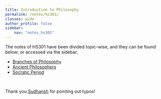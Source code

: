 ```yaml
---
title: Introduction to Philosophy
permalink: /notes/hs301/
classes: wide
author_profile: false
sidebar:
    nav: "notes_hs301"
---
```


The notes of HS301 have been divided topic-wise, and they can be found below; or accessed via the sidebar.

- [Branches of Philosophy](/notes/hs301/intro-to-phil)
- [Ancient Philosophers](/notes/hs301/anc-phil)
- [Socratic Period](/notes/hs301/socr-per)

&nbsp;

Thank you [Sudhansh](https://sudhansh6.github.io/) for pointing out typos!